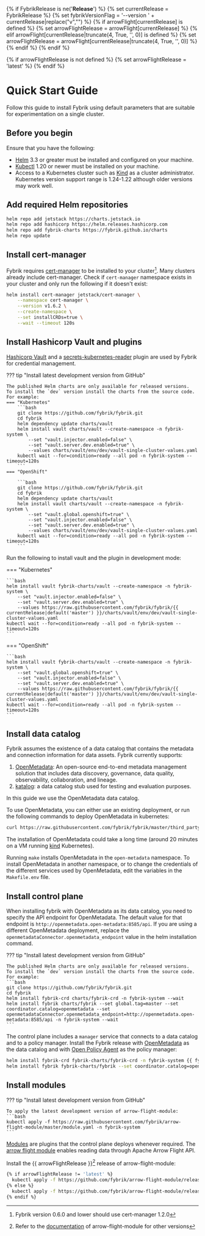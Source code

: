 {% if FybrikRelease is ne('__Release__') %}
    {% set currentRelease = FybrikRelease %}
    {% set fybrikVersionFlag = '--version ' + currentRelease|replace("v","") %}
    {% if arrowFlight[currentRelease]  is defined %}
         {% set arrowFlightRelease = arrowFlight[currentRelease] %}
    {% elif arrowFlight[currentRelease|truncate(4, True, '', 0)] is defined %}
        {% set arrowFlightRelease = arrowFlight[currentRelease|truncate(4, True, '', 0)] %}
    {% endif %}
{% endif %}

{% if arrowFlightRelease  is not defined %}
    {% set arrowFlightRelease = 'latest' %}
{% endif %}

# Quick Start Guide

Follow this guide to install Fybrik using default parameters that are suitable for experimentation on a single cluster.

<!-- For a full installation refer to the [full installation guide](./setup/install) instead. -->

## Before you begin

Ensure that you have the following:

- [Helm](https://helm.sh/) 3.3 or greater must be installed and configured on your machine.
- [Kubectl](https://kubernetes.io/docs/tasks/tools/install-kubectl/) 1.20 or newer must be installed on your machine.
- Access to a Kubernetes cluster such as [Kind](http://kind.sigs.k8s.io/) as a cluster administrator. Kubernetes version support range is 1.24-1.22 although older versions may work well.


## Add required Helm repositories

```bash
helm repo add jetstack https://charts.jetstack.io
helm repo add hashicorp https://helm.releases.hashicorp.com
helm repo add fybrik-charts https://fybrik.github.io/charts
helm repo update
```

## Install cert-manager

Fybrik requires [cert-manager](https://cert-manager.io) to be installed to your cluster[^1]. 
Many clusters already include cert-manager. Check if `cert-manager` namespace exists in your cluster and only run the following if it doesn't exist:

```bash
helm install cert-manager jetstack/cert-manager \
    --namespace cert-manager \
    --version v1.6.2 \
    --create-namespace \
    --set installCRDs=true \
    --wait --timeout 120s
``` 

## Install Hashicorp Vault and plugins

[Hashicorp Vault](https://www.vaultproject.io/) and a [secrets-kubernetes-reader](https://github.com/fybrik/vault-plugin-secrets-kubernetes-reader) plugin are used by Fybrik for credential management.

??? tip "Install latest development version from GitHub"

    The published Helm charts are only available for released versions.
    To install the `dev` version install the charts from the source code.
    For example:
	=== "Kubernetes"
		```bash
		git clone https://github.com/fybrik/fybrik.git
		cd fybrik
		helm dependency update charts/vault
		helm install vault charts/vault --create-namespace -n fybrik-system \
			--set "vault.injector.enabled=false" \
			--set "vault.server.dev.enabled=true" \
			--values charts/vault/env/dev/vault-single-cluster-values.yaml
		kubectl wait --for=condition=ready --all pod -n fybrik-system --timeout=120s
		```
	=== "OpenShift"

		```bash
		git clone https://github.com/fybrik/fybrik.git
		cd fybrik
		helm dependency update charts/vault
		helm install vault charts/vault --create-namespace -n fybrik-system \
			--set "vault.global.openshift=true" \
			--set "vault.injector.enabled=false" \
			--set "vault.server.dev.enabled=true" \
			--values charts/vault/env/dev/vault-single-cluster-values.yaml
		kubectl wait --for=condition=ready --all pod -n fybrik-system --timeout=120s
	    ```


Run the following to install vault and the plugin in development mode:

=== "Kubernetes" 

    ```bash
    helm install vault fybrik-charts/vault --create-namespace -n fybrik-system \
        --set "vault.injector.enabled=false" \
        --set "vault.server.dev.enabled=true" \
        --values https://raw.githubusercontent.com/fybrik/fybrik/{{ currentRelease|default('master') }}/charts/vault/env/dev/vault-single-cluster-values.yaml
    kubectl wait --for=condition=ready --all pod -n fybrik-system --timeout=120s
    ```

=== "OpenShift"

    ```bash
    helm install vault fybrik-charts/vault --create-namespace -n fybrik-system \
        --set "vault.global.openshift=true" \
        --set "vault.injector.enabled=false" \
        --set "vault.server.dev.enabled=true" \
        --values https://raw.githubusercontent.com/fybrik/fybrik/{{ currentRelease|default('master') }}/charts/vault/env/dev/vault-single-cluster-values.yaml
    kubectl wait --for=condition=ready --all pod -n fybrik-system --timeout=120s
    ```

## Install data catalog

Fybrik assumes the existence of a data catalog that contains the metadata and connection information for data assets. Fybrik currently supports:

 1. [OpenMetadata](https://open-metadata.org/): An open-source end-to-end metadata management solution that includes data discovery, governance, data quality, observability, collaboration, and lineage.
 2. [katalog](https://fybrik.io/dev/reference/katalog/): a data catalog stub used for testing and evaluation purposes.

In this guide we use the OpenMetadata data catalog.

To use OpenMetadata, you can either use an existing deployment, or run the following commands to deploy OpenMetadata in kubernetes:
```bash
curl https://raw.githubusercontent.com/fybrik/fybrik/master/third_party/openmetadata/install_OM.sh | bash -
```

The installation of OpenMetadata could take a long time (around 20 minutes on a VM running [kind](https://kind.sigs.k8s.io/) Kubernetes).

Running `make` installs OpenMetadata in the `open-metadata` namespace. To install OpenMetadata in another namespace, or to change the credentials of the different services used by OpenMetadata, edit the variables in the `Makefile.env` file.

## Install control plane

When installing fybrik with OpenMetadata as its data catalog, you need to specify the API endpoint for OpenMetadata. The default value for that endpoint is `http://openmetadata.open-metadata:8585/api`. If you are using a different OpenMetadata deployment, replace the `openmetadataConnector.openmetadata_endpoint` value in the helm installation command.

??? tip "Install latest development version from GitHub"

    The published Helm charts are only available for released versions.
    To install the `dev` version install the charts from the source code.
    For example:
    ```bash
    git clone https://github.com/fybrik/fybrik.git
    cd fybrik
    helm install fybrik-crd charts/fybrik-crd -n fybrik-system --wait
    helm install fybrik charts/fybrik --set global.tag=master --set coordinator.catalog=openmetadata --set openmetadataConnector.openmetadata_endpoint=http://openmetadata.open-metadata:8585/api -n fybrik-system --wait
    ```

The control plane includes a `manager` service that connects to a data catalog and to a policy manager.
Install the Fybrik release with [OpenMetadata](https://open-metadata.org/) as the data catalog and with [Open Policy Agent](https://www.openpolicyagent.org) as the policy manager:
    
```bash
helm install fybrik-crd fybrik-charts/fybrik-crd -n fybrik-system {{ fybrikVersionFlag }} --wait
helm install fybrik fybrik-charts/fybrik --set coordinator.catalog=openmetadata --set openmetadataConnector.openmetadata_endpoint=http://openmetadata.open-metadata:8585/api -n fybrik-system {{ fybrikVersionFlag }} --wait
```

## Install modules

??? tip "Install latest development version from GitHub"

    To apply the latest development version of arrow-flight-module:
    ```bash
    kubectl apply -f https://raw.githubusercontent.com/fybrik/arrow-flight-module/master/module.yaml -n fybrik-system
    ```

[Modules](../concepts/modules.md) are plugins that the control plane deploys whenever required. The [arrow flight module](https://github.com/fybrik/arrow-flight-module) enables reading data through Apache Arrow Flight API. 

Install the {{ arrowFlightRelease }}[^2] release of arrow-flight-module:

```bash
{% if arrowFlightRelease != 'latest' %}
  kubectl apply -f https://github.com/fybrik/arrow-flight-module/releases/download/{{ arrowFlightRelease }}/module.yaml -n fybrik-system
{% else %}
  kubectl apply -f https://github.com/fybrik/arrow-flight-module/releases/{{ arrowFlightRelease }}/download/module.yaml -n fybrik-system
{% endif %}
```

[^1]:Fybrik version 0.6.0 and lower should use cert-manager 1.2.0
[^2]: Refer to the [documentation](https://github.com/fybrik/arrow-flight-module/blob/master/README.md#register-as-a-fybrik-module) of arrow-flight-module for other versions
